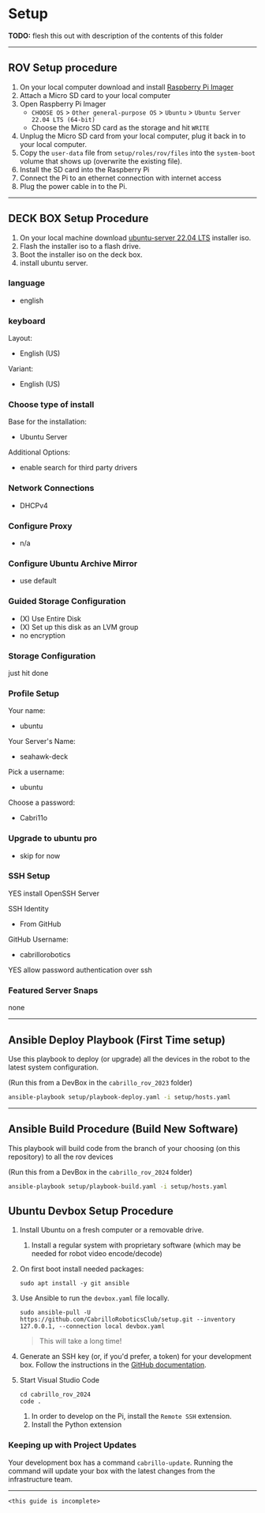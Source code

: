 # Setup

**TODO:** flesh this out with description of the contents of this folder

---

## ROV Setup procedure

1. On your local computer download and install [Raspberry Pi Imager](https://www.raspberrypi.com/software/)
1. Attach a Micro SD card to your local computer
1. Open Raspberry Pi Imager
    * `CHOOSE OS` > `Other general-purpose OS` > `Ubuntu` > `Ubuntu Server 22.04 LTS (64-bit)`
    * Choose the Micro SD card as the storage and hit `WRITE`
1. Unplug the Micro SD card from your local computer, plug it back in to your local computer.
1. Copy the `user-data` file from `setup/roles/rov/files` into the `system-boot` volume that shows up (overwrite the existing file).
1. Install the SD card into the Raspberry Pi
1. Connect the Pi to an ethernet connection with internet access
1. Plug the power cable in to the Pi.

---

## DECK BOX Setup Procedure

1. On your local machine download [ubuntu-server 22.04 LTS](https://releases.ubuntu.com/22.04.2/ubuntu-22.04.2-live-server-amd64.iso) installer iso.
1. Flash the installer iso to a flash drive.
1. Boot the installer iso on the deck box.
1. install ubuntu server.

### language

* english

### keyboard

Layout:

* English (US)

Variant:

* English (US)

### Choose type of install

Base for the installation:

* Ubuntu Server

Additional Options:

* enable search for third party drivers

### Network Connections

* DHCPv4

### Configure Proxy

* n/a

### Configure Ubuntu Archive Mirror

* use default

### Guided Storage Configuration

* (X) Use Entire Disk
* (X) Set up this disk as an LVM group
* no encryption

### Storage Configuration

just hit done

### Profile Setup

Your name:

* ubuntu

Your Server's Name:

* seahawk-deck

Pick a username:

* ubuntu

Choose a password:

* Cabri11o

### Upgrade to ubuntu pro

* skip for now

### SSH Setup

YES install OpenSSH Server

SSH Identity

* From GitHub

GitHub Username:

* cabrillorobotics

YES allow password authentication over ssh

### Featured Server Snaps

none

---

## Ansible Deploy Playbook (First Time setup)

Use this playbook to deploy (or upgrade) all the devices in the robot to the latest system configuration.

(Run this from a DevBox in the `cabrillo_rov_2023` folder)

```bash
ansible-playbook setup/playbook-deploy.yaml -i setup/hosts.yaml
```

---

## Ansible Build Procedure (Build New Software)

This playbook will build code from the branch of your choosing (on this repository) to all the rov devices

(Run this from a DevBox in the `cabrillo_rov_2024` folder)

```bash
ansible-playbook setup/playbook-build.yaml -i setup/hosts.yaml
```

## Ubuntu Devbox Setup Procedure

1. Install Ubuntu on a fresh computer or a removable drive.
    1. Install a regular system with proprietary software (which may be needed for robot video encode/decode)
1. On first boot install needed packages:

    ```console
    sudo apt install -y git ansible
    ```

1. Use Ansible to run the `devbox.yaml` file locally.

    ```console
    sudo ansible-pull -U https://github.com/CabrilloRoboticsClub/setup.git --inventory 127.0.0.1, --connection local devbox.yaml
    ```

    > This will take a long time!

1. Generate an SSH key (or, if you'd prefer, a token) for your development box. Follow the instructions in the [GitHub documentation](https://docs.github.com/en/authentication/connecting-to-github-with-ssh).

1. Start Visual Studio Code

    ```console
    cd cabrillo_rov_2024
    code . 
    ```

   1. In order to develop on the Pi, install the `Remote SSH` extension.
   1. Install the Python extension

### Keeping up with Project Updates

Your development box has a command `cabrillo-update`. Running the command will update your box with the latest changes from the infrastructure team.

---

`<this guide is incomplete>`
